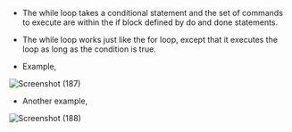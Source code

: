 * The while loop takes a conditional statement and the set of commands to execute are within the if block defined by do and done statements.

* The while loop works just like the for loop, except that it executes the loop as long as the condition is true. 

* Example,

![Screenshot (187)](https://github.com/NavedtheDev/DevOps-Learnings/assets/98219227/f5490b83-9697-4283-867a-c85cbf865408)

* Another example,

![Screenshot (188)](https://github.com/NavedtheDev/DevOps-Learnings/assets/98219227/a7a5817a-2af7-4db3-b5f2-4a1fc39ac483)

